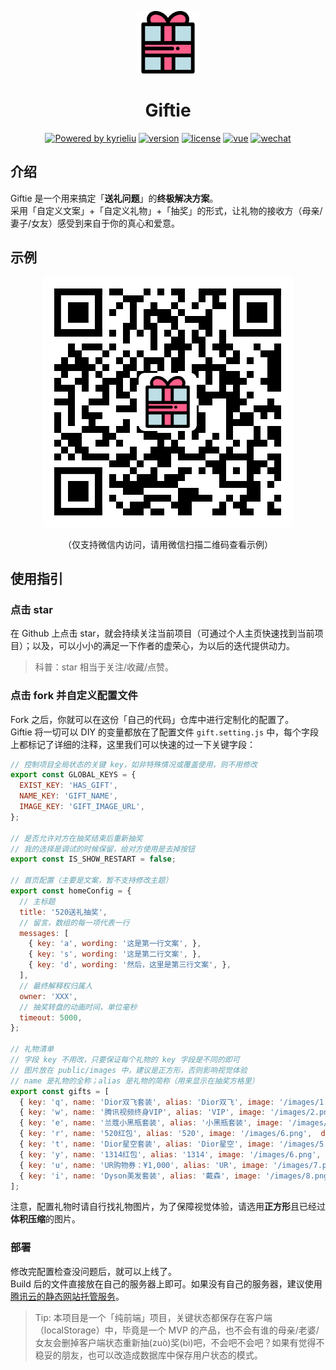 <p align="center"><img width="100" src="./logo.png" alt="Gift logo"></p>
<h1 align="center">Giftie</h1>
<p align="center">
  <a target="_blank" href="https://kyrieliu.cn"><img src="https://img.shields.io/badge/Powered-kyrieliu-red" alt="Powered by kyrieliu"></a>
  <a href="javascript:void(0)"><img src="https://img.shields.io/badge/Version-1.0.0-blue" alt="version"></a>
  <a href="javascript:void(0)"><img src="https://img.shields.io/badge/License-MIT-blueviolet" alt="license"></a>
  <a href="javascript:void(0)"><img src="https://img.shields.io/badge/Vue-2.x-41b883" alt="vue"></a>
  <a target="_blank" href="https://kyrieliu.cn/images/qrcode.jpg"><img src="https://img.shields.io/badge/Consult-Wechat%20Official%20Account-green" alt="wechat"></a>
</p>
  
## 介绍
Giftie 是一个用来搞定「**送礼问题**」的**终极解决方案**。  
采用「自定义文案」+「自定义礼物」+「抽奖」的形式，让礼物的接收方（母亲/妻子/女友）感受到来自于你的真心和爱意。  
  
## 示例
<p align="center"><img alt="demo" src="./demo.png"></p>
<p align="center">（仅支持微信内访问，请用微信扫描二维码查看示例）</p>
  
## 使用指引
### 点击 star
在 Github 上点击 star，就会持续关注当前项目（可通过个人主页快速找到当前项目）；以及，可以小小的满足一下作者的虚荣心，为以后的迭代提供动力。
> 科普：star 相当于关注/收藏/点赞。  
  
### 点击 fork 并自定义配置文件
Fork 之后，你就可以在这份「自己的代码」仓库中进行定制化的配置了。  
Giftie 将一切可以 DIY 的变量都放在了配置文件 ```gift.setting.js``` 中，每个字段上都标记了详细的注释，这里我们可以快速的过一下关键字段：  
```javascript
// 控制项目全局状态的关键 key，如非特殊情况或覆盖使用，则不用修改
export const GLOBAL_KEYS = {
  EXIST_KEY: 'HAS_GIFT',
  NAME_KEY: 'GIFT_NAME',
  IMAGE_KEY: 'GIFT_IMAGE_URL',
};

// 是否允许对方在抽奖结束后重新抽奖
// 我的选择是调试的时候保留，给对方使用是去掉按钮
export const IS_SHOW_RESTART = false;

// 首页配置（主要是文案，暂不支持修改主题）
export const homeConfig = {
  // 主标题
  title: '520送礼抽奖',
  // 留言，数组的每一项代表一行
  messages: [
    { key: 'a', wording: '这是第一行文案', },
    { key: 's', wording: '这是第二行文案', },
    { key: 'd', wording: '然后，这里是第三行文案', },
  ],
  // 最终解释权归属人
  owner: 'XXX',
  // 抽奖转盘的动画时间，单位毫秒
  timeout: 5000,
};

// 礼物清单
// 字段 key 不用改，只要保证每个礼物的 key 字段是不同的即可
// 图片放在 public/images 中，建议是正方形，否则影响视觉体验
// name 是礼物的全称；alias 是礼物的简称（用来显示在抽奖方格里）
export const gifts = [
  { key: 'q', name: 'Dior双飞套装', alias: 'Dior双飞', image: '/images/1.png',  description: '「经典迷人色彩，彰显奢华魅力」' },
  { key: 'w', name: '腾讯视频终身VIP', alias: 'VIP', image: '/images/2.png',  description: '“为你承包一辈子的 VIP”' },
  { key: 'e', name: '兰蔻小黑瓶套装', alias: '小黑瓶套装', image: '/images/3.png',  description: '「强维稳，快修护」' },
  { key: 'r', name: '520红包', alias: '520', image: '/images/6.png',  description: '“想给你唱一百首情歌”' },
  { key: 't', name: 'Dior星空套装', alias: 'Dior星空', image: '/images/5.png',  description: '「百变唇妆，精美雕琢」' },
  { key: 'y', name: '1314红包', alias: '1314', image: '/images/6.png',  description: '“从今往后，我都会在你旁边”' },
  { key: 'u', name: 'UR购物券：¥1,000', alias: 'UR', image: '/images/7.png',  description: '“UR！买！”' },
  { key: 'i', name: 'Dyson美发套装', alias: '戴森', image: '/images/8.png',  description: '「不同造型需求，全面满足」' },
];
```
注意，配置礼物时请自行找礼物图片，为了保障视觉体验，请选用**正方形**且已经过**体积压缩**的图片。  
  
### 部署
修改完配置检查没问题后，就可以上线了。  
Build 后的文件直接放在自己的服务器上即可。如果没有自己的服务器，建议使用[腾讯云的静态网站托管服务](https://cloud.tencent.com/document/product/876/40270)。  
> Tip: 本项目是一个「纯前端」项目，关键状态都保存在客户端（localStorage）中，毕竟是一个 MVP 的产品，也不会有谁的母亲/老婆/女友会删掉客户端状态重新抽(zuò)奖(bì)吧，不会吧不会吧？如果有觉得不稳妥的朋友，也可以改造成数据库中保存用户状态的模式。
